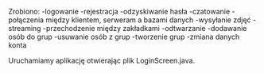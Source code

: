 Zrobiono:
-logowanie
-rejestracja
-odzyskiwanie hasła
-czatowanie
-połączenia między klientem, serweram a bazami danych
-wysyłanie zdjęć
-streaming
-przechodzenie między zakładkami
-odtwarzanie
-dodawanie osób do grup
-usuwanie osób z grup
-tworzenie grup
-zmiana danych konta

Uruchamiamy aplikację otwierając plik LoginScreen.java.
